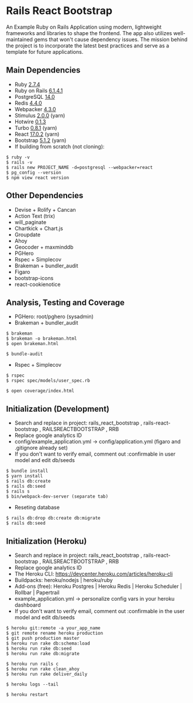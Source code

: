# Rails React Bootstrap

An Example Ruby on Rails Application using modern, lightweight frameworks and libraries to shape the frontend. The app also utilizes well-maintained gems that won't cause dependency issues. The mission behind the project is to incorporate the latest best practices and serve as a template for future applications.

## Main Dependencies

* Ruby [2.7.4](https://www.ruby-lang.org/en/downloads/releases/)
* Ruby on Rails [6.1.4.1](https://rubygems.org/gems/rails/versions)
* PostgreSQL [14.0](https://www.postgresql.org/support/versioning/)
* Redis [4.4.0](https://rubygems.org/gems/redis/versions)
* Webpacker [4.3.0](https://rubygems.org/gems/webpacker/versions)
* Stimulus [2.0.0](https://github.com/hotwired/stimulus/releases) (yarn)
* Hotwire [0.1.3](https://rubygems.org/gems/hotwire-rails/versions)
* Turbo [0.8.1](https://rubygems.org/gems/turbo-rails/versions) (yarn)
* React [17.0.2](https://reactjs.org/versions/) (yarn)
* Bootstrap [5.1.2](https://getbootstrap.com/docs/versions/) (yarn)
* If building from scratch (not cloning):
```
$ ruby -v
$ rails -v
$ rails new PROJECT_NAME -d=postgresql --webpacker=react
$ pg_config --version
$ npm view react version
```


## Other Dependencies

* Devise + Rolify + Cancan
* Action Text (trix)
* will_paginate
* Chartkick + Chart.js
* Groupdate
* Ahoy
* Geocoder + maxminddb
* PGHero
* Rspec + Simplecov
* Brakeman + bundler_audit
* Figaro
* bootstrap-icons
* react-cookienotice

## Analysis, Testing and Coverage

* PGHero: root/pghero (sysadmin)
* Brakeman + bundler_audit
```
$ brakeman
$ brakeman -o brakeman.html
$ open brakeman.html

$ bundle-audit
```
* Rspec + Simplecov
```
$ rspec
$ rspec spec/models/user_spec.rb

$ open coverage/index.html
```


## Initialization (Development)

* Search and replace in project:  rails_react_bootstrap , rails-react-bootstrap , RAILSREACTBOOTSTRAP , RRB
* Replace google analytics ID
* config/example_application.yml -> config/application.yml (figaro and .gitignore already set)
* If you don't want to verify email, comment out :confirmable in user model and edit db/seeds
```
$ bundle install
$ yarn install
$ rails db:create
$ rails db:seed
$ rails s
$ bin/webpack-dev-server (separate tab)
```
* Reseting database
```
$ rails db:drop db:create db:migrate
$ rails db:seed
```

## Initialization (Heroku)

* Search and replace in project: rails_react_bootstrap , rails-react-bootstrap , RAILSREACTBOOTSTRAP , RRB
* Replace google analytics ID
* The Heroku CLI: https://devcenter.heroku.com/articles/heroku-cli
* Buildpacks: heroku/nodejs | heroku/ruby
* Add-ons (free): Heroku Postgres | Heroku Redis | Heroku Scheduler | Rollbar | Papertrail
* example_application.yml -> personalize config vars in your heroku dashboard
* If you don't want to verify email, comment out :confirmable in the user model and edit db/seeds
```
$ heroku git:remote -a your_app_name
$ git remote rename heroku production
$ git push production master
$ heroku run rake db:schema:load
$ heroku run rake db:seed
$ heroku run rake db:migrate

$ heroku run rails c
$ heroku run rake clean_ahoy
$ heroku run rake deliver_daily

$ heroku logs --tail

$ heroku restart
```
